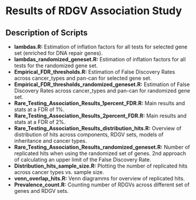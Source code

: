 # Results of RDGV Association Study

## Description of Scripts
* **lambdas.R:** Estimation of inflation factors for all tests for selected gene set (enriched for DNA repair genes).
* **lambdas_randomized_geneset.R:** Estimation of inflation factors for all tests for the randomized gene set.
* **Empirical_FDR_thresholds.R:** Estimation of False Discovery Rates across cancer_types and pan-can for selected gene set.
* **Empirical_FDR_thresholds_randomized_geneset.R:** Estimation of False Discovery Rates across cancer_types and pan-can for randomized gene set.
* **Rare_Testing_Association_Results_1percent_FDR.R:** Main results and stats at a FDR of 1%.
* **Rare_Testing_Association_Results_2percent_FDR.R:** Main results and stats at a FDR of 2%.
* **Rare_Testing_Association_Results_distribution_hits.R:** Overview of distribution of hits across components, RDGV sets, models of inheritance and cancer types.
* **Rare_Testing_Association_Results_randomized_geneset.R:** Number of replicated hits when using the randomized set of genes. 2nd approach of calculating an upper limit of the False Discovery Rate.
* **Distribution_hits_sample_size.R:** Plotting the number of replicated hits across cancer types vs. sample size.
* **venn_overlap_hits.R:**  Venn diagramms for overview of replicated hits. 
* **Prevalence_count.R:**  Counting number of RDGVs across different set of genes and RDGV sets.
